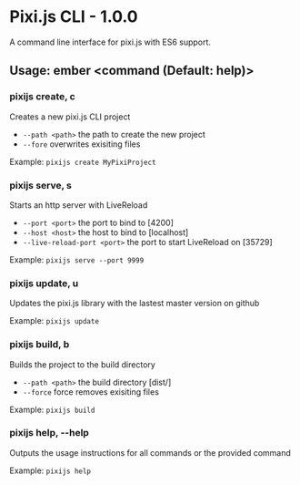 # Pixi.js CLI - 1.0.0
A command line interface for pixi.js with ES6 support. 

## Usage: ember <command (Default: help)>

### pixijs create, c <name>
Creates a new pixi.js CLI project
  - `--path <path>` the path to create the new project
  - `--fore` overwrites exisiting files

Example:
`pixijs create MyPixiProject`

### pixijs serve, s <options>
Starts an http server with LiveReload
  - `--port <port>` the port to bind to [4200]
  - `--host <host>` the host to bind to [localhost]
  - `--live-reload-port <port>` the port to start LiveReload on [35729]

Example:
`pixijs serve --port 9999`

### pixijs update, u
Updates the pixi.js library with the lastest master version on github

Example:
`pixijs update`

### pixijs build, b <options>
Builds the project to the build directory
  - `--path <path>` the build directory [dist/]
  - `--force` force removes exisiting files

Example:
`pixijs build`

### pixijs help, --help
Outputs the usage instructions for all commands or the provided command

Example:
`pixijs help`
